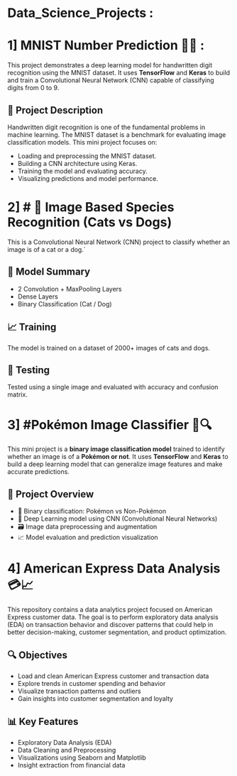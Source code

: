 # Data_Science_Projects : 

# 1] MNIST Number Prediction 🧠🔢 :
This project demonstrates a deep learning model for handwritten digit recognition using the MNIST dataset. It uses **TensorFlow** and **Keras** to build and train a Convolutional Neural Network (CNN) capable of classifying digits from 0 to 9.

## 📌 Project Description
Handwritten digit recognition is one of the fundamental problems in machine learning. The MNIST dataset is a benchmark for evaluating image classification models. This mini project focuses on:
- Loading and preprocessing the MNIST dataset.
- Building a CNN architecture using Keras.
- Training the model and evaluating accuracy.
- Visualizing predictions and model performance.

# 2] # 🐾 Image Based Species Recognition (Cats vs Dogs)
This is a Convolutional Neural Network (CNN) project to classify whether an image is of a cat or a dog.`
## 🧠 Model Summary
- 2 Convolution + MaxPooling Layers
- Dense Layers
- Binary Classification (Cat / Dog)
## 📈 Training
The model is trained on a dataset of 2000+ images of cats and dogs.
## 🧪 Testing
Tested using a single image and evaluated with accuracy and confusion matrix.

# 3]  #Pokémon Image Classifier 🧠🔍
This mini project is a **binary image classification model** trained to identify whether an image is of a **Pokémon or not**. It uses **TensorFlow** and **Keras** to build a deep learning model that can generalize image features and make accurate predictions.

## 📌 Project Overview
- 🔢 Binary classification: Pokémon vs Non-Pokémon
- 🧠 Deep Learning model using CNN (Convolutional Neural Networks)
- 🗃️ Image data preprocessing and augmentation
- 📈 Model evaluation and prediction visualization

# 4] American Express Data Analysis 💳📈

This repository contains a data analytics project focused on American Express customer data. The goal is to perform exploratory data analysis (EDA) on transaction behavior and discover patterns that could help in better decision-making, customer segmentation, and product optimization.

## 🔍 Objectives
- Load and clean American Express customer and transaction data
- Explore trends in customer spending and behavior
- Visualize transaction patterns and outliers
- Gain insights into customer segmentation and loyalty

## 📊 Key Features
- Exploratory Data Analysis (EDA)
- Data Cleaning and Preprocessing
- Visualizations using Seaborn and Matplotlib
- Insight extraction from financial data






